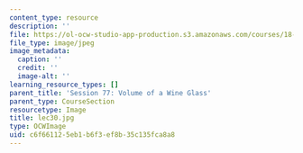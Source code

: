 ```yaml
---
content_type: resource
description: ''
file: https://ol-ocw-studio-app-production.s3.amazonaws.com/courses/18-01sc-single-variable-calculus-fall-2010/c6f661125eb1b6f3ef8b35c135fca8a8_lec30.jpg
file_type: image/jpeg
image_metadata:
  caption: ''
  credit: ''
  image-alt: ''
learning_resource_types: []
parent_title: 'Session 77: Volume of a Wine Glass'
parent_type: CourseSection
resourcetype: Image
title: lec30.jpg
type: OCWImage
uid: c6f66112-5eb1-b6f3-ef8b-35c135fca8a8
---
```

